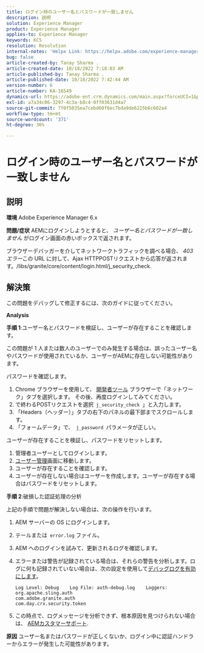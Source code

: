 ```yaml
---
title: ログイン時のユーザー名とパスワードが一致しません
description: 説明
solution: Experience Manager
product: Experience Manager
applies-to: Experience Manager
keywords: KCS
resolution: Resolution
internal-notes: 'Helpx Link: https://helpx.adobe.com/experience-manager/kb/user-name-and-password-do-not-match-on-login.html'
bug: false
article-created-by: Tanay Sharma .
article-created-date: 10/18/2022 7:18:03 AM
article-published-by: Tanay Sharma .
article-published-date: 10/18/2022 7:42:44 AM
version-number: 6
article-number: KA-16549
dynamics-url: https://adobe-ent.crm.dynamics.com/main.aspx?forceUCI=1&pagetype=entityrecord&etn=knowledgearticle&id=aa107f00-b54e-ed11-bba2-0022480868ff
exl-id: a7a34c06-3297-4c3a-b8c4-0ff03631d4a7
source-git-commit: 7f0f5035ea7cebd60f6ec7bda9de6225b6c602a4
workflow-type: tm+mt
source-wordcount: '371'
ht-degree: 36%

---
```


# ログイン時のユーザー名とパスワードが一致しません

## 説明

<b>環境</b>
Adobe Experience Manager 6.x


<b>問題/症状</b>
AEMにログインしようとすると、 *ユーザー名とパスワードが一致しません* がログイン画面の赤いボックスで返されます。

ブラウザーデバッガーを介してネットワークトラフィックを調べる場合、 *403 エラー*&#x200B;この URL に対して、Ajax HTTPPOSTリクエストから応答が返されます。/libs/granite/core/content/login.html/j_security_check.


## 解決策


この問題をデバッグして修正するには、次のガイドに従ってください。

<b>Analysis</b>

<b>手順 1</b>:ユーザー名とパスワードを検証し、ユーザーが存在することを確認します。

この問題が 1 人または数人のユーザーでのみ発生する場合は、誤ったユーザー名やパスワードが使用されているか、ユーザーがAEMに存在しない可能性があります。

パスワードを確認します。

1. Chrome ブラウザーを使用して、 [開発者ツール](https://developer.chrome.com/devtools) ブラウザーで「ネットワーク」タブを選択します。 その後、再度ログインしてみてください。
2. で終わるPOSTリクエストを選択` j_security_check `」と入力します。
3. 「Headers（ヘッダー）」タブの右下のパネルの最下部までスクロールします。
4. 「フォームデータ」で、` j_password `パラメータが正しい。


ユーザーが存在することを検証し、パスワードをリセットします。

1. 管理者ユーザーとしてログインします。
2. [ユーザー管理](https://docs.adobe.com/content/help/ja-JP/experience-manager-65/administering/home.html?topic=/experience-manager/6-5/sites/administering/morehelp/security.ug.js)画面に移動します。
3. ユーザーが存在することを確認します。
4. ユーザーが存在しない場合はユーザーを作成します。ユーザーが存在する場合はパスワードをリセットします。


<b>手順 2</b>:破損した認証処理の分析

上記の手順で問題が解決しない場合は、次の操作を行います。

1. AEM サーバーの OS にログインします。
2. テールまたは` error.log` ファイル。
3. AEM へのログインを試みて、更新されるログを確認します。
4. エラーまたは警告が記録されている場合は、それらの警告を分析します。ログに何も記録されていない場合は、次の設定を使用して[デバッグログを有効にします](https://docs.adobe.com/content/help/ja/experience-manager-65/deploying/configuring/configure-logging.html)。




   ```
   Log Level: Debug    Log File: auth-debug.log    Loggers:    org.apache.sling.auth
   com.adobe.granite.auth
   com.day.crx.security.token
   ```
5. この時点で、ログメッセージを分析できず、根本原因を見つけられない場合は、 [AEMカスタマーサポート](https://experienceleague.adobe.com/?support-solution=Experience+Manager&amp;lang=ja#support).



<b>原因</b>
ユーザー名またはパスワードが正しくないか、ログイン中に認証ハンドラーからエラーが発生した可能性があります。
